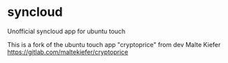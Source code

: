 # syncloud

Unofficial syncloud app for ubuntu touch

This is a fork of the ubuntu touch app "cryptoprice" from dev Malte Kiefer https://gitlab.com/maltekiefer/cryptoprice


